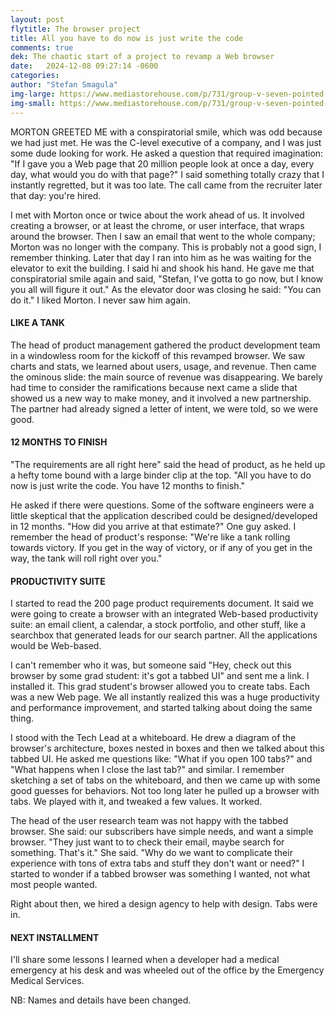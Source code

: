 ```yaml
---
layout: post
flytitle: The browser project
title: All you have to do now is just write the code 
comments: true
dek: The chaotic start of a project to revamp a Web browser
date:   2024-12-08 09:27:14 -0600
categories:
author: "Stefan Smagula"
img-large: https://www.mediastorehouse.com/p/731/group-v-seven-pointed-star-no-19781585.jpg
img-small: https://www.mediastorehouse.com/p/731/group-v-seven-pointed-star-no-19781585.jpg
---
```


MORTON GREETED ME with a conspiratorial smile, which was odd because we had just met. He was the C-level executive of a company, and I was just some dude looking for work. He asked a question that required imagination: "If I gave you a Web page that 20 million people look at once a day, every day, what would you do with that page?" I said something totally crazy that I instantly regretted, but it was too late. The call came from the recruiter later that day: you're hired.

I met with Morton once or twice about the work ahead of us. It involved creating a browser, or at least the chrome, or user interface, that wraps around the browser. Then I saw an email that went to the whole company; Morton was no longer with the company. This is probably not a good sign, I remember thinking. Later that day I ran into him as he was waiting for the elevator to exit the building. I said hi and shook his hand. He gave me that conspiratorial smile again and said, "Stefan, I've gotta to go now, but I know you all will figure it out." As the elevator door was closing he said: "You can do it." I liked Morton. I never saw him again.

#### LIKE A TANK

The head of product management gathered the product development team in a windowless room for the kickoff of this revamped browser. We saw charts and stats, we learned about users, usage, and revenue. Then came the ominous slide: the main source of revenue was disappearing. We barely had time to consider the ramifications because next came a slide that showed us a new way to make money, and it involved a new partnership. The partner had already signed a letter of intent, we were told, so we were good.

#### 12 MONTHS TO FINISH

"The requirements are all right here" said the head of product, as he held up a hefty tome bound with a large binder clip at the top. "All you have to do now is just write the code. You have 12 months to finish."  

He asked if there were questions. Some of the software engineers were a little skeptical that the application described could be designed/developed in 12 months. "How did you arrive at that estimate?" One guy asked. I remember the head of product's response: "We're like a tank rolling towards victory. If you get in the way of victory, or if any of you get in the way, the tank will roll right over you."

#### PRODUCTIVITY SUITE
I started to read the 200 page product requirements document. It said we were going to create a browser with an integrated Web-based productivity suite: an email client, a calendar, a stock portfolio, and other stuff, like a searchbox that generated leads for our search partner. All the applications would be Web-based.

I can't remember who it was, but someone said "Hey, check out this browser by some grad student: it's got a tabbed UI" and sent me a link. I installed it. This grad student's browser allowed you to create tabs. Each was a new Web page. We all instantly realized this was a huge productivity and performance improvement, and started talking about doing the same thing. 

I stood with the Tech Lead at a whiteboard. He drew a diagram of the browser's architecture, boxes nested in boxes and then we talked about this tabbed UI. He asked me questions like: "What if you open 100 tabs?" and "What happens when I close the last tab?" and similar. I remember sketching a set of tabs on the whiteboard, and then we came up with some good guesses for behaviors. Not too long later he pulled up a browser with tabs. We played with it, and tweaked a few values. It worked.

The head of the user research team was not happy with the tabbed browser. She said: our subscribers have simple needs, and want a simple browser. "They just want to to check their email, maybe search for something. That's it." She said. "Why do we want to complicate their experience with tons of extra tabs and stuff they don't want or need?" I started to wonder if a tabbed browser was something I wanted, not what most people wanted. 

Right about then, we hired a design agency to help with design. Tabs were in.

#### NEXT INSTALLMENT
I'll share some lessons I learned when a developer had a medical emergency at his desk and was wheeled out of the office by the Emergency Medical Services.

NB: Names and details have been changed.
